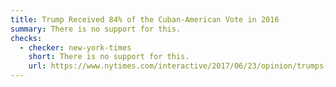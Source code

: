 ```yaml
---
title: Trump Received 84% of the Cuban-American Vote in 2016
summary: There is no support for this.
checks:
  - checker: new-york-times
    short: There is no support for this.
    url: https://www.nytimes.com/interactive/2017/06/23/opinion/trumps-lies.html
---
```

